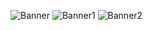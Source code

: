 ![Banner](https://github.com/user-attachments/assets/c52e2661-d009-48bb-8b7d-ee657b71ed40)
![Banner1](https://github.com/user-attachments/assets/e204cc00-0b95-471b-b05d-21aebfbe9010)
![Banner2](https://github.com/user-attachments/assets/07ffca39-5b37-4255-8756-8c01521923ca)

